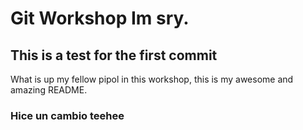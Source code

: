 
# Git Workshop Im sry.


## This is a test for the first commit
 What is up my fellow pipol in this workshop, this is my awesome and amazing README.
### Hice un cambio teehee
